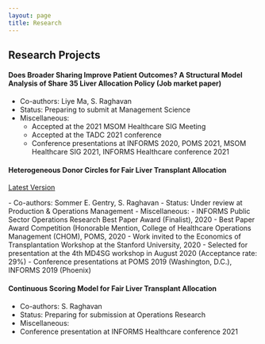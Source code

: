 ```yaml
---
layout: page
title: Research
---
```


## Research Projects

#### Does Broader Sharing Improve Patient Outcomes? A Structural Model Analysis of Share 35 Liver Allocation Policy (Job market paper)

- Co-authors: Liye Ma, S. Raghavan
- Status: Preparing to submit at Management Science
- Miscellaneous:
  - Accepted at the 2021 MSOM Healthcare SIG Meeting
  - Accepted at the TADC 2021 conference
  - Conference presentations at INFORMS 2020, POMS 2021, MSOM Healthcare SIG 2021, INFORMS Healthcare conference 2021

#### Heterogeneous Donor Circles for Fair Liver Transplant Allocation

<p><a target="_blank" href="{{ '/public/Heterogeneous_Donor_Circles_for_Fair_Liver_Transplant_Allocation.pdf' | relative_url }}"> Latest Version </a> </p>
- Co-authors: Sommer E. Gentry, S. Raghavan
- Status: Under review at Production & Operations Management
- Miscellaneous:
  - INFORMS Public Sector Operations Research Best Paper Award (Finalist), 2020
  - Best Paper Award Competition (Honorable Mention, College of Healthcare Operations Management (CHOM), POMS, 2020
  - Work invited to the Economics of Transplantation Workshop at the Stanford University, 2020
  - Selected for presentation at the 4th MD4SG workshop in August 2020 (Acceptance rate: 29%)
  - Conference presentations at POMS 2019 (Washington, D.C.), INFORMS 2019 (Phoenix)

#### Continuous Scoring Model for Fair Liver Transplant Allocation

- Co-authors: S. Raghavan
- Status: Preparing for submission at Operations Research
- Miscellaneous:
- Conference presentation at INFORMS Healthcare conference 2021
